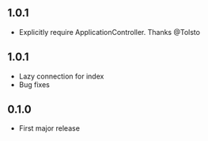 ## 1.0.1

- Explicitly require ApplicationController. Thanks @Tolsto

## 1.0.1

- Lazy connection for index
- Bug fixes

## 0.1.0

- First major release
